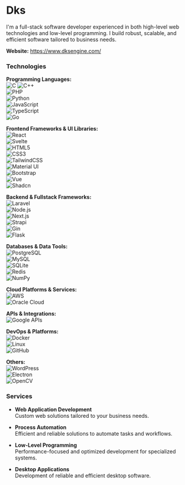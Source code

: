 # Dks

I'm a full-stack software developer experienced in both high-level web technologies and low-level programming. I build robust, scalable, and efficient software tailored to business needs.

**Website:** https://www.dksengine.com/

### Technologies

**Programming Languages:**  
![C](https://img.shields.io/badge/C-00599C?logo=c%2b%2b&logoColor=white) 
![C++](https://img.shields.io/badge/C++-00599C?logo=c%2b%2b&logoColor=white)  
![PHP](https://img.shields.io/badge/PHP-777BB4?logo=php&logoColor=white)  
![Python](https://img.shields.io/badge/Python-3776AB?logo=python&logoColor=white)  
![JavaScript](https://img.shields.io/badge/JavaScript-F7DF1E?logo=javascript&logoColor=black)  
![TypeScript](https://img.shields.io/badge/TypeScript-3178C6?logo=typescript&logoColor=white)  
![Go](https://img.shields.io/badge/Go-00ADD8?logo=go&logoColor=white)

**Frontend Frameworks & UI Libraries:**  
![React](https://img.shields.io/badge/React-61DAFB?logo=react&logoColor=black)  
![Svelte](https://img.shields.io/badge/Svelte-FF3E00?logo=svelte&logoColor=white)  
![HTML5](https://img.shields.io/badge/HTML5-E34F26?logo=html5&logoColor=white)  
![CSS3](https://img.shields.io/badge/CSS3-1572B6?logo=css3&logoColor=white)  
![TailwindCSS](https://img.shields.io/badge/TailwindCSS-06B6D4?logo=tailwindcss&logoColor=white)  
![Material UI](https://img.shields.io/badge/Material--UI-007FFF?logo=mui&logoColor=white)  
![Bootstrap](https://img.shields.io/badge/Bootstrap-7952B3?logo=bootstrap&logoColor=white)  
![Vue](https://img.shields.io/badge/Vue.js-4FC08D?logo=vue.js&logoColor=white)  
![Shadcn](https://img.shields.io/badge/Shadcn_UI-%23000000?style=flat&logo=vercel&logoColor=white)

**Backend & Fullstack Frameworks:**  
![Laravel](https://img.shields.io/badge/Laravel-FF2D20?logo=laravel&logoColor=white)  
![Node.js](https://img.shields.io/badge/Node.js-339933?logo=nodedotjs&logoColor=white)  
![Next.js](https://img.shields.io/badge/Next.js-000000?logo=nextdotjs&logoColor=white)  
![Strapi](https://img.shields.io/badge/Strapi-2F2E8B?logo=strapi&logoColor=white)  
![Gin](https://img.shields.io/badge/Gin-Green?logo=go&logoColor=white)  
![Flask](https://img.shields.io/badge/Flask-000000?logo=flask&logoColor=white)

**Databases & Data Tools:**  
![PostgreSQL](https://img.shields.io/badge/PostgreSQL-4169E1?logo=postgresql&logoColor=white)  
![MySQL](https://img.shields.io/badge/MySQL-4479A1?logo=mysql&logoColor=white)  
![SQLite](https://img.shields.io/badge/SQLite-003B57?logo=sqlite&logoColor=white)  
![Redis](https://img.shields.io/badge/Redis-DC382D?logo=redis&logoColor=white)  
![NumPy](https://img.shields.io/badge/NumPy-013243?logo=numpy&logoColor=white)

**Cloud Platforms & Services:**  
![AWS](https://img.shields.io/badge/AWS-232F3E?logo=amazonaws&logoColor=white)  
![Oracle Cloud](https://img.shields.io/badge/Oracle_Cloud-F80000?logo=oracle&logoColor=white)

**APIs & Integrations:**  
![Google APIs](https://img.shields.io/badge/Google_APIs-4285F4?logo=google&logoColor=white)

**DevOps & Platforms:**  
![Docker](https://img.shields.io/badge/Docker-2496ED?logo=docker&logoColor=white)  
![Linux](https://img.shields.io/badge/Linux-FCC624?logo=linux&logoColor=black)  
![GitHub](https://img.shields.io/badge/GitHub-181717?logo=github&logoColor=white)

**Others:**  
![WordPress](https://img.shields.io/badge/WordPress-21759B?logo=wordpress&logoColor=white)  
![Electron](https://img.shields.io/badge/Electron-47848F?logo=electron&logoColor=white)  
![OpenCV](https://img.shields.io/badge/OpenCV-5C3EE8?logo=opencv&logoColor=white)




### Services

- **Web Application Development**  
  Custom web solutions tailored to your business needs.

- **Process Automation**  
  Efficient and reliable solutions to automate tasks and workflows.

- **Low-Level Programming**  
  Performance-focused and optimized development for specialized systems.

- **Desktop Applications**  
  Development of reliable and efficient desktop software.
